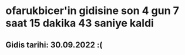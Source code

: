 # ofarukbicer'in gidisine son 4 gun 7 saat 15 dakika 43 saniye kaldi

## Gidis tarihi: 30.09.2022 :(
